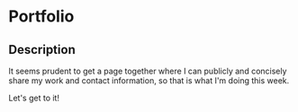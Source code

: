 # Portfolio

## Description

It seems prudent to get a page together where I can publicly and concisely share my work and contact information, so that is what I'm doing this week.

Let's get to it!
